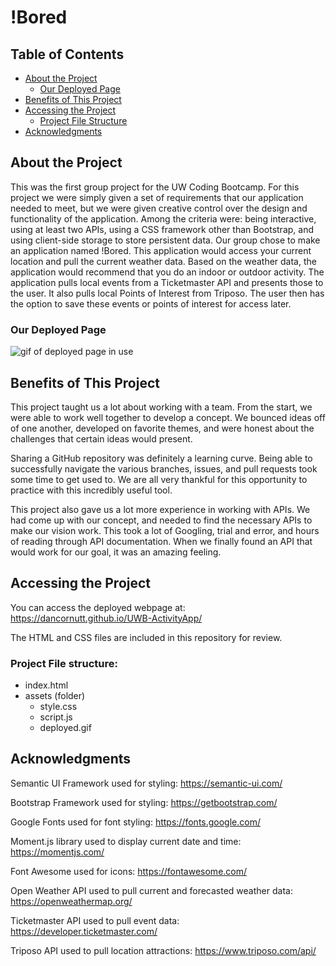 # !Bored

## Table of Contents
* [About the Project](#about-the-project)
    * [Our Deployed Page](#our-deployed-page)
* [Benefits of This Project](#benefits-of-this-project)
* [Accessing the Project](#accessing-the-project)
    * [Project File Structure](#project-file-structure)
* [Acknowledgments](#acknowledgments)
  
## About the Project
This was the first group project for the UW Coding Bootcamp. For this project we were simply given a set of requirements that our application needed to meet, but we were given creative control over the design and functionality of the application. Among the criteria were: being interactive, using at least two APIs, using a CSS framework other than Bootstrap, and using client-side storage to store persistent data.
Our group chose to make an application named !Bored. This application would access your current location and pull the current weather data. Based on the weather data, the application would recommend that you do an indoor or outdoor activity. The application pulls local events from a Ticketmaster API and presents those to the user. It also pulls local Points of Interest from Triposo. The user then has the option to save these events or points of interest for access later.
### Our Deployed Page
<img src="assets/deployed.gif" alt="gif of deployed page in use">

## Benefits of This Project
This project taught us a lot about working with a team. From the start, we were able to work well together to develop a concept. We bounced ideas off of one another, developed on favorite themes, and were honest about the challenges that certain ideas would present.

Sharing a GitHub repository was definitely a learning curve. Being able to successfully navigate the various branches, issues, and pull requests took some time to get used to. We are all very thankful for this opportunity to practice with this incredibly useful tool. 

This project also gave us a lot more experience in working with APIs. We had come up with our concept, and needed to find the necessary APIs to make our vision work. This took a lot of Googling, trial and error, and hours of reading through API documentation. When we finally found an API that would work for our goal, it was an amazing feeling. 

## Accessing the Project
You can access the deployed webpage at: https://dancornutt.github.io/UWB-ActivityApp/ 

The HTML and CSS files are included in this repository for review. 
### Project File structure:
* index.html
* assets (folder)
     * style.css
     * script.js
     * deployed.gif

## Acknowledgments
Semantic UI Framework used for styling: https://semantic-ui.com/

Bootstrap Framework used for styling: https://getbootstrap.com/ 

Google Fonts used for font styling: https://fonts.google.com/

Moment.js library used to display current date and time: https://momentjs.com/

Font Awesome used for icons: https://fontawesome.com/

Open Weather API used to pull current and forecasted weather data: https://openweathermap.org/

Ticketmaster API used to pull event data: https://developer.ticketmaster.com/ 

Triposo API used to pull location attractions: https://www.triposo.com/api/ 

